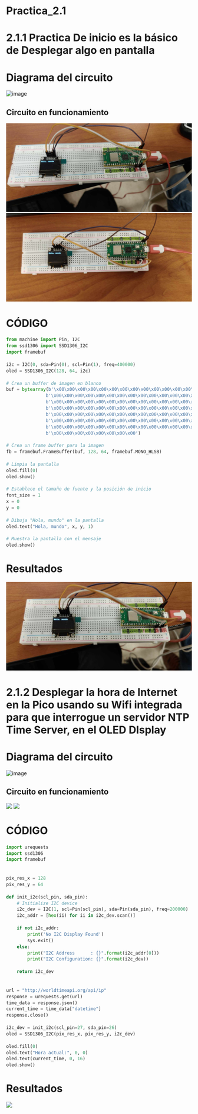 # Practica_2.1
# 2.1.1 Practica De inicio es la básico de Desplegar algo en pantalla
# Diagrama del circuito
![image](https://github.com/Sencion7/Practica_2.1_HolaMundo_HoraInternet/assets/80359457/ff92581b-3f85-45d3-95d5-173792de2874)

## Circuito en funcionamiento
![](Evidencia_Practica_2.1.1.jpg)
![](Evidencia_Practicaa_2.1.1.jpg)

# CÓDIGO
```python
from machine import Pin, I2C
from ssd1306 import SSD1306_I2C
import framebuf

i2c = I2C(0, sda=Pin(0), scl=Pin(1), freq=400000)
oled = SSD1306_I2C(128, 64, i2c)

# Crea un buffer de imagen en blanco
buf = bytearray(b'\x00\x00\x00\x00\x00\x00\x00\x00\x00\x00\x00\x00\x00\x00\x00\x00'
               b'\x00\x00\x00\x00\x00\x00\x00\x00\x00\x00\x00\x00\x00\x00\x00\x00'
               b'\x00\x00\x00\x00\x00\x00\x00\x00\x00\x00\x00\x00\x00\x00\x00\x00'
               b'\x00\x00\x00\x00\x00\x00\x00\x00\x00\x00\x00\x00\x00\x00\x00\x00'
               b'\x00\x00\x00\x00\x00\x00\x00\x00\x00\x00\x00\x00\x00\x00\x00\x00'
               b'\x00\x00\x00\x00\x00\x00\x00\x00\x00\x00\x00\x00\x00\x00\x00\x00'
               b'\x00\x00\x00\x00\x00\x00\x00\x00\x00\x00\x00\x00\x00\x00\x00\x00'
               b'\x00\x00\x00\x00\x00\x00\x00\x00')

# Crea un frame buffer para la imagen
fb = framebuf.FrameBuffer(buf, 128, 64, framebuf.MONO_HLSB)

# Limpia la pantalla
oled.fill(0)
oled.show()

# Establece el tamaño de fuente y la posición de inicio
font_size = 1
x = 0
y = 0

# Dibuja "Hola, mundo" en la pantalla
oled.text("Hola, mundo", x, y, 1)

# Muestra la pantalla con el mensaje
oled.show()
```
# Resultados
![](Evidencia_Practicaaa_2.1.1.jpg)

# 2.1.2  Desplegar la hora de Internet en la Pico usando su Wifi integrada para que interrogue un servidor NTP Time Server, en el OLED DIsplay

# Diagrama del circuito
![image](https://github.com/Sencion7/Practica_2.1_HolaMundo_HoraInternet/assets/80359457/ff92581b-3f85-45d3-95d5-173792de2874)

## Circuito en funcionamiento
![](Evidencia_Practica_2.1.2.jpg)
![](Evidencia_Practicaa_2.1.2.jpg)

# CÓDIGO
```python
import urequests
import ssd1306
import framebuf


pix_res_x = 128
pix_res_y = 64

def init_i2c(scl_pin, sda_pin):
    # Initialize I2C device
    i2c_dev = I2C(1, scl=Pin(scl_pin), sda=Pin(sda_pin), freq=200000)
    i2c_addr = [hex(ii) for ii in i2c_dev.scan()]
    
    if not i2c_addr:
        print('No I2C Display Found')
        sys.exit()
    else:
        print("I2C Address      : {}".format(i2c_addr[0]))
        print("I2C Configuration: {}".format(i2c_dev))
    
    return i2c_dev
    

url = "http://worldtimeapi.org/api/ip"
response = urequests.get(url)
time_data = response.json()
current_time = time_data["datetime"]
response.close()

i2c_dev = init_i2c(scl_pin=27, sda_pin=26)
oled = SSD1306_I2C(pix_res_x, pix_res_y, i2c_dev)

oled.fill(0)
oled.text("Hora actual:", 0, 0)
oled.text(current_time, 0, 16)
oled.show()
```
# Resultados
![](Evidencia_Practicaaa_2.1.2.jpg)
